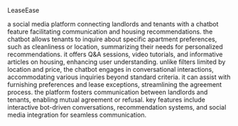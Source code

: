 LeaseEase

a social media platform connecting landlords and tenants with a chatbot feature facilitating communication and housing recommendations. the chatbot allows tenants to inquire about specific apartment preferences, such as cleanliness or location, summarizing their needs for personalized recommendations. it offers Q&A sessions, video tutorials, and informative articles on housing, enhancing user understanding. unlike filters limited by location and price, the chatbot engages in conversational interactions, accommodating various inquiries beyond standard criteria. it can assist with furnishing preferences and lease exceptions, streamlining the agreement process. the platform fosters communication between landlords and tenants, enabling mutual agreement or refusal. key features include interactive bot-driven conversations, recommendation systems, and social media integration for seamless communication.
